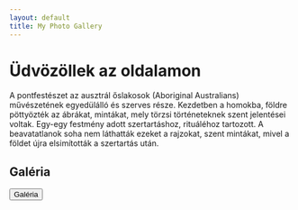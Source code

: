 ```yaml
---
layout: default
title: My Photo Gallery
---
```


# Üdvözöllek az oldalamon

A pontfestészet az ausztrál őslakosok (Aboriginal Australians) művészetének egyedülálló és szerves része. Kezdetben a homokba, földre pöttyözték az ábrákat, mintákat, mely törzsi történeteknek szent jelentései voltak. Egy-egy festmény adott szertartáshoz, rituáléhoz tartozott. A beavatatlanok soha nem láthatták ezeket a rajzokat, szent mintákat, mivel a földet újra elsimították a szertartás után.

## Galéria

<button id="gallery-button" onclick="showGallery()">Galéria</button>

<div id="hidden-gallery" style="display: none;">
  {% for file in site.static_files %}
    {% if file.extname == '.jpeg' or file.extname == '.jpg' %}
      <a href="{{ file.path | relative_url }}" data-lightbox="gallery" data-title="{{ file.name }}">
        <img src="{{ file.path | relative_url }}" alt="{{ file.name }}">
      </a>
    {% endif %}
  {% endfor %}
</div>

<script src="https://cdnjs.cloudflare.com/ajax/libs/simplelightbox/2.7.0/simple-lightbox.min.js"></script>
<link rel="stylesheet" href="https://cdnjs.cloudflare.com/ajax/libs/simplelightbox/2.7.0/simple-lightbox.min.css">

<style>
  .gallery-container {
    position: fixed;
    top: 0;
    left: 0;
    right: 0;
    bottom: 0;
    background-color: rgba(0, 0, 0, 0.8);
    display: flex;
    justify-content: center;
    align-items: center;
    z-index: 9999;
  }
</style>

<script>
  function showGallery() {
    var button = document.getElementById('gallery-button');
    var hiddenGallery = document.getElementById('hidden-gallery');
    
    if (hiddenGallery.style.display === 'none') {
      hiddenGallery.style.display = 'flex';
      button.innerHTML = 'Bezárás';
    } else {
      hiddenGallery.style.display = 'none';
      button.innerHTML = 'Galéria';
    }

    var gallery = new SimpleLightbox('#hidden-gallery a');
  }
</script>
